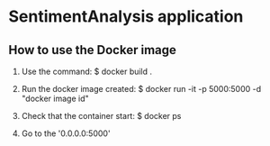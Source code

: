 # SentimentAnalysis application

## How to use the Docker image

1. Use the command: $ docker build . 

2. Run the docker image created: $ docker run -it -p 5000:5000 -d "docker image id" 

3. Check that the container start: $ docker ps

4. Go to the '0.0.0.0:5000'
